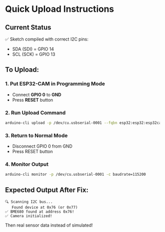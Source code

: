 # Quick Upload Instructions

## Current Status
✅ Sketch compiled with correct I2C pins:
- SDA (SDI) = GPIO 14
- SCL (SCK) = GPIO 13

## To Upload:

### 1. Put ESP32-CAM in Programming Mode
- Connect **GPIO 0** to **GND**
- Press **RESET** button

### 2. Run Upload Command
```bash
arduino-cli upload -p /dev/cu.usbserial-0001 --fqbn esp32:esp32:esp32cam arduino-sketches/ESP32_CAM_Combined
```

### 3. Return to Normal Mode
- Disconnect GPIO 0 from GND
- Press RESET button

### 4. Monitor Output
```bash
arduino-cli monitor -p /dev/cu.usbserial-0001 -c baudrate=115200
```

## Expected Output After Fix:

```
🔍 Scanning I2C bus...
   Found device at 0x76 (or 0x77)
✅ BME680 found at address 0x76!
✅ Camera initialized!
```

Then real sensor data instead of simulated!












